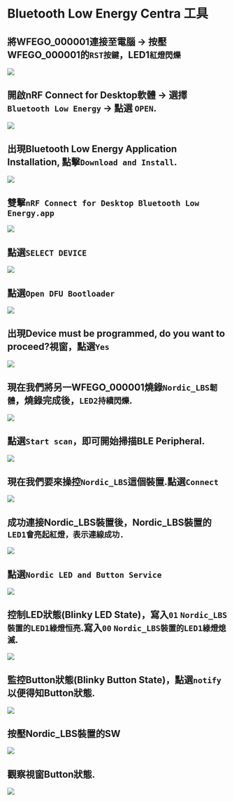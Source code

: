 # Bluetooth Low Energy Centra 工具

## 將WFEGO_000001連接至電腦 -> 按壓WFEGO_000001的`RST按鍵`，LED1`紅燈閃爍`
![](./image/1.png)

## 開啟nRF Connect for Desktop軟體 -> 選擇 `Bluetooth Low Energy` -> 點選 `OPEN`.
![](./image/10.png)

## 出現Bluetooth Low Energy Application Installation, 點擊`Download and Install`.
![](./image/11.png)

## 雙擊`nRF Connect for Desktop Bluetooth Low Energy.app`
![](./image/12.png)

## 點選`SELECT DEVICE`
![](./image/13.png)

## 點選`Open DFU Bootloader`
![](./image/14.png)

## 出現Device must be programmed, do you want to proceed?視窗，點選`Yes`
![](./image/15.png)

## 現在我們將另一WFEGO_000001燒錄`Nordic_LBS韌體`，燒錄完成後，`LED2持續閃爍`.
![](./image/30.png)

## 點選`Start scan`，即可開始掃描BLE Peripheral.
![](./image/16.png)

## 現在我們要來操控`Nordic_LBS`這個裝置.點選`Connect`
![](./image/17.png)

## 成功連接Nordic_LBS裝置後，Nordic_LBS裝置的`LED1會亮起紅燈，表示連線成功.`
![](./image/31.png)

## 點選`Nordic LED and Button Service`
![](./image/18.png)

## 控制LED狀態(Blinky LED State)，寫入`01` `Nordic_LBS裝置的LED1綠燈恒亮`.寫入`00` `Nordic_LBS裝置的LED1綠燈熄滅`.
![](./image/19.png)

## 監控Button狀態(Blinky Button State)，點選`notify`以便得知Button狀態.
![](./image/32.png)

## 按壓Nordic_LBS裝置的SW
![](./image/33.png)

## 觀察視窗Button狀態.
![](./image/34.png)
